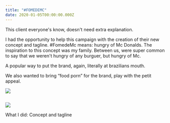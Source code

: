 ```yaml
---
title: "#FOMEDEMC"
date: 2020-01-05T00:00:00.000Z
---
```

<div class="post-container">
  <div class="text-idea">
This client everyone's know, doesn't need extra explanation.

I had the opportunity to help this campaign with the creation of their new concept and tagline. #FomedeMc means: hungry of Mc Donalds. The inspiration to this concept was my family. Between us, were super common to say that we weren't hungry of any burguer, but hungry of Mc.

A popular way to put the brand, again, literally at brazilians mouth.

We also wanted to bring “food porn” for the brand, play with the petit appeal.

  </div>
  <div class="img-idea">

![](https://ucarecdn.com/9a1abfa9-a5c0-43ee-9b0a-42979dc90616/)

  </div>
</div>

![]()

![](https://ucarecdn.com/0d430bbb-6156-42c4-914e-a365a5fcb425/)

What I did: Concept and tagline